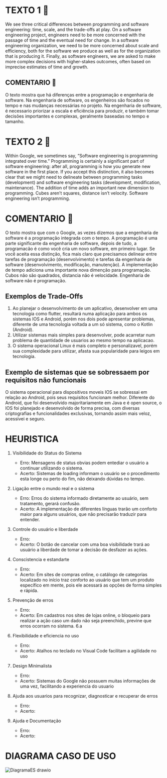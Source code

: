 # TEXTO 1 📄

We see three critical differences between programming and software engineering: time, scale, and the trade-offs at play. On a software engineering project, engineers need to be more concerned with the passage of time and the eventual need for change. In a software engineering organization, we need to be more concerned about scale and efficiency, both for the software we produce as well as for the organization that is producing it. Finally, as software engineers, we are asked to make more complex decisions with higher-stakes outcomes, often based on imprecise estimates of time and growth.


## COMENTARIO 💬

O texto mostra que há diferenças entre a programação e engenharia de software. Na engenharia de software, os engenheiros são focados no tempo e nas mudanças necessárias no projeto. Na engenharia de software, é necessario priorizar a escala e eficiência para produzir, e também tomar decisões importantes e complexas, geralmente baseadas no tempo e tamanho.


# TEXTO 2 📄

Within Google, we sometimes say, “Software engineering is programming integrated over time.” Programming is certainly a significant part of software engineering: after all, programming is how you generate new software in the first place. If you accept this distinction, it also becomes clear that we might need to delineate between programming tasks (development) and software engineering tasks (development, modification, maintenance). The addition of time adds an important new dimension to programming. Cubes aren’t squares, distance isn’t velocity. Software engineering isn’t programming.

# COMENTARIO 💬

O texto mostra que com o Google, as vezes dizemos que a engenharia de software é a programação integrada com o tempo. A programação é uma parte significante da engenharia de software, depois de tudo, a programacão é como você cria um novo software, em primeiro lugar. Se você aceita essa distinção, fica mais claro que precisamos delinear entre tarefas de programação (desenvolvimento) e tarefas da engenharia de software (desenvolvimento, modificação, manutenção). A implementação de tempo adiciona uma importante nova dimenção para programação. Cubos não são quadrados, distancia não é velocidade. Engenharia de software não é programação.


## Exemplos de Trade-Offs
  1. Ao planejar o desenvolvimento de um aplicativo, desenvolver em uma tecnologia como flutter, resultará numa aplicação para ambos os sistemas IOS e Android, porém nos dois pode apresentar problemas, diferente de uma tecnologia voltada a um só sistema, como o Kotlin (Android).
  2. Utilizar sistemas mais simples para desenvolver, pode acarretar num problema de quantidade de usuarios ao mesmo tempo na aplicacao.
  3. O sistema operacional Linux é mais completo e personalizavel, porém sua complexidade para utilizar, afasta sua popularidade para leigos em tecnologia.

## Exemplo de sistemas que se sobressaem por requisitos não funcionais
O sistema operacional para dispositivos moveis IOS se sobressai em relação ao Android, pois seus requisitos funcionam melhor. Diferente do Android, que foi desenvolvido majoritariamente em Java e é open source, o IOS foi planejado e desenvolvido de forma precisa, com diversas criptografias e funcionalidades exclusivas, tornando assim mais veloz, acessivei e seguro.

# HEURISTICA

1. Visibilidade do Status do Sistema
   - Erro: Mensagens de status obvias podem entediar o usuário a continuar utilizando o sistema.
   - Acerto: Sistemas de loading informam o usuário se o procedimento esta longe ou perto do fim, não deixando dúvidas no tempo.
     
2. Ligação entre o mundo real e o sistema
   - Erro: Erros do sistema informado diretamente ao usuário, sem tratamento, gerará confusão.
   - Acerto: A implementação de diferentes línguas trarão um conforto maior para alguns usuários, que não precisarão traduzir para entender.
3. Controle do usuário e liberdade
   - Erro:
   - Acerto: O botão de cancelar com uma boa visibilidade trará ao usuário a liberdade de tomar a decisão de desfazer as ações.
4. Conscistencia e estandarte
   - Erro:
   - Acerto: Em sites de compras online, o catálogo de categorias localizado no início traz conforto ao usuário que tem um produto específico em mente, pois ele acessará as opções de forma simples e rápida.
5. Prevenção de erros
   - Erro: 
   - Acerto: Em cadastros nos sites de lojas online, o bloqueio para realizar a ação caso um dado não seja preenchido, previne que erros ocorram no sistema.
6.a
7. Flexibilidade e eficiencia no uso
   - Erro: 
   - Acerto: Atalhos no teclado no Visual Code facilitam a agilidade no uso
9. Design Minimalista
    - Erro: 
    - Acerto: Sistemas do Google não possuem muitas informações de uma vez, facilitando a experiencia do usuario
11. Ajuda aos usuarios para recognizar, diagnosticar e recuperar de erros
    - Erro: 
    - Acerto: 
13. Ajuda e Documentação
    - Erro:
    - Acerto: 


# DIAGRAMA CASO DE USO

![DiagramaES drawio](https://github.com/AndreMeneses0103/bertoti/assets/89109574/b64edf92-2a03-44dd-9b02-a3286f42efce)


